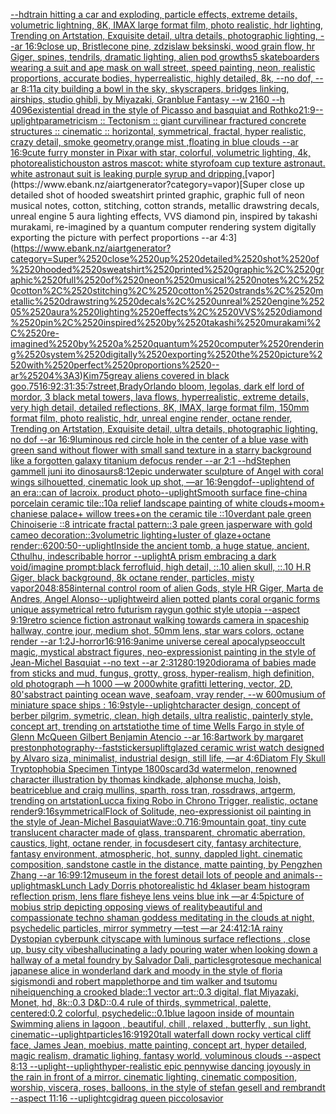 [--hd](https://www.ebank.nz/aiartgenerator?category=--hd)[train hitting a car and exploding, particle effects, extreme details, volumetric lightning, 8K, IMAX large format film, photo realistic, hdr lighting, Trending on Artstation, Exquisite detail, ultra details, photographic lighting, --ar 16:9](https://www.ebank.nz/aiartgenerator?category=train%2520hitting%2520a%2520car%2520and%2520exploding%2C%2520particle%2520effects%2C%2520extreme%2520details%2C%2520volumetric%2520lightning%2C%25208K%2C%2520IMAX%2520large%2520format%2520film%2C%2520photo%2520realistic%2C%2520hdr%2520lighting%2C%2520Trending%2520on%2520Artstation%2C%2520Exquisite%2520detail%2C%2520ultra%2520details%2C%2520photographic%2520lighting%2C%2520--ar%252016%3A9)[close up, Bristlecone pine, zdzislaw beksinski, wood grain flow, hr Giger, spines, tendrils, dramatic lighting, alien pod growths](https://www.ebank.nz/aiartgenerator?category=close%2520up%2C%2520Bristlecone%2520pine%2C%2520zdzislaw%2520beksinski%2C%2520wood%2520grain%2520flow%2C%2520hr%2520Giger%2C%2520spines%2C%2520tendrils%2C%2520dramatic%2520lighting%2C%2520alien%2520pod%2520growths)[5 skateboarders wearing a suit and ape mask on wall street, speed painting, neon, realistic proportions, accurate bodies, hyperrealistic, highly detailed, 8k, --no dof, --ar 8:11](https://www.ebank.nz/aiartgenerator?category=5%2520skateboarders%2520wearing%2520a%2520suit%2520and%2520ape%2520mask%2520on%2520wall%2520street%2C%2520speed%2520painting%2C%2520neon%2C%2520realistic%2520proportions%2C%2520accurate%2520bodies%2C%2520hyperrealistic%2C%2520highly%2520detailed%2C%25208k%2C%2520--no%2520dof%2C%2520--ar%25208%3A11)[a city building a bowl in the sky, skyscrapers, bridges linking, airships, studio ghibli, by Miyazaki, Granblue Fantasy   --w 2160 --h 4096](https://www.ebank.nz/aiartgenerator?category=a%2520city%2520building%2520a%2520bowl%2520in%2520the%2520sky%2C%2520skyscrapers%2C%2520bridges%2520linking%2C%2520airships%2C%2520studio%2520ghibli%2C%2520by%2520Miyazaki%2C%2520Granblue%2520Fantasy%2520%2520%2520--w%25202160%2520--h%25204096)[existential dread in the style of Picasso and basquiat and Rothko](https://www.ebank.nz/aiartgenerator?category=existential%2520dread%2520in%2520the%2520style%2520of%2520Picasso%2520and%2520basquiat%2520and%2520Rothko)[21:9](https://www.ebank.nz/aiartgenerator?category=21%3A9)[--uplight](https://www.ebank.nz/aiartgenerator?category=--uplight)[parametricism :: Tectonism :: giant curvilinear fractured concrete structures :: cinematic :: horizontal, symmetrical, fractal, hyper realistic, crazy detail, smoke geometry,orange mist ,floating in blue clouds --ar 16:9](https://www.ebank.nz/aiartgenerator?category=parametricism%2520%3A%3A%2520Tectonism%2520%3A%3A%2520giant%2520curvilinear%2520fractured%2520concrete%2520structures%2520%3A%3A%2520cinematic%2520%3A%3A%2520horizontal%2C%2520symmetrical%2C%2520fractal%2C%2520hyper%2520realistic%2C%2520crazy%2520detail%2C%2520smoke%2520geometry%2Corange%2520mist%2520%2Cfloating%2520in%2520blue%2520clouds%2520--ar%252016%3A9)[cute furry monster in Pixar with star, colorful, volumetric lighting, 4k, photorealistic](https://www.ebank.nz/aiartgenerator?category=cute%2520furry%2520monster%2520in%2520Pixar%2520with%2520star%2C%2520colorful%2C%2520volumetric%2520lighting%2C%25204k%2C%2520photorealistic)[houston astros mascot: white styrofoam cup texture astronaut. white astronaut suit is leaking purple syrup and dripping.](https://www.ebank.nz/aiartgenerator?category=houston%2520astros%2520mascot%3A%2520white%2520styrofoam%2520cup%2520texture%2520astronaut.%2520white%2520astronaut%2520suit%2520is%2520leaking%2520purple%2520syrup%2520and%2520dripping.)[vapor](https://www.ebank.nz/aiartgenerator?category=vapor)[Super close up detailed shot of hooded sweatshirt printed graphic, graphic full of neon musical notes, cotton, stitching, cotton strands, metallic drawstring decals, unreal engine 5 aura lighting effects, VVS diamond pin, inspired by takashi murakami, re-imagined by a quantum computer rendering system digitally exporting the picture with perfect proportions --ar 4:3](https://www.ebank.nz/aiartgenerator?category=Super%2520close%2520up%2520detailed%2520shot%2520of%2520hooded%2520sweatshirt%2520printed%2520graphic%2C%2520graphic%2520full%2520of%2520neon%2520musical%2520notes%2C%2520cotton%2C%2520stitching%2C%2520cotton%2520strands%2C%2520metallic%2520drawstring%2520decals%2C%2520unreal%2520engine%25205%2520aura%2520lighting%2520effects%2C%2520VVS%2520diamond%2520pin%2C%2520inspired%2520by%2520takashi%2520murakami%2C%2520re-imagined%2520by%2520a%2520quantum%2520computer%2520rendering%2520system%2520digitally%2520exporting%2520the%2520picture%2520with%2520perfect%2520proportions%2520--ar%25204%3A3)[Kim](https://www.ebank.nz/aiartgenerator?category=Kim)[75](https://www.ebank.nz/aiartgenerator?category=75)[greay aliens covered in black goo](https://www.ebank.nz/aiartgenerator?category=greay%2520aliens%2520covered%2520in%2520black%2520goo)[.75](https://www.ebank.nz/aiartgenerator?category=.75)[16:9](https://www.ebank.nz/aiartgenerator?category=16%3A9)[2:3](https://www.ebank.nz/aiartgenerator?category=2%3A3)[1:3](https://www.ebank.nz/aiartgenerator?category=1%3A3)[5:7](https://www.ebank.nz/aiartgenerator?category=5%3A7)[street,](https://www.ebank.nz/aiartgenerator?category=street%2C)[Brady](https://www.ebank.nz/aiartgenerator?category=Brady)[Orlando bloom, legolas, dark elf lord of mordor, 3 black metal towers, lava flows, hyperrealistic, extreme details, very high detail, detailed reflections, 8K, IMAX, large format film, 150mm format film, photo realistic, hdr, unreal engine render, octane render, Trending on Artstation, Exquisite detail, ultra details, photographic lighting, no dof --ar 16:9](https://www.ebank.nz/aiartgenerator?category=Orlando%2520bloom%2C%2520legolas%2C%2520dark%2520elf%2520lord%2520of%2520mordor%2C%25203%2520black%2520metal%2520towers%2C%2520lava%2520flows%2C%2520hyperrealistic%2C%2520extreme%2520details%2C%2520very%2520high%2520detail%2C%2520detailed%2520reflections%2C%25208K%2C%2520IMAX%2C%2520large%2520format%2520film%2C%2520150mm%2520format%2520film%2C%2520photo%2520realistic%2C%2520hdr%2C%2520unreal%2520engine%2520render%2C%2520octane%2520render%2C%2520Trending%2520on%2520Artstation%2C%2520Exquisite%2520detail%2C%2520ultra%2520details%2C%2520photographic%2520lighting%2C%2520no%2520dof%2520--ar%252016%3A9)[luminous red circle hole in the center of a blue vase with green sand without flower with small sand texture in a starry background like a forgotten galaxy titanium defocus render --ar 2:1 --hd](https://www.ebank.nz/aiartgenerator?category=luminous%2520red%2520circle%2520hole%2520in%2520the%2520center%2520of%2520a%2520blue%2520vase%2520with%2520green%2520sand%2520without%2520flower%2520with%2520small%2520sand%2520texture%2520in%2520a%2520starry%2520background%2520like%2520a%2520forgotten%2520galaxy%2520titanium%2520defocus%2520render%2520--ar%25202%3A1%2520--hd)[Stephen gammell juni ito dinosaurs](https://www.ebank.nz/aiartgenerator?category=Stephen%2520gammell%2520juni%2520ito%2520dinosaurs)[8:12](https://www.ebank.nz/aiartgenerator?category=8%3A12)[epic underwater sculpture of Angel with coral wings silhouetted, cinematic look up shot,  —ar 16:9](https://www.ebank.nz/aiartgenerator?category=epic%2520underwater%2520sculpture%2520of%2520Angel%2520with%2520coral%2520wings%2520silhouetted%2C%2520cinematic%2520look%2520up%2520shot%2C%2520%2520%E2%80%94ar%252016%3A9)[eng](https://www.ebank.nz/aiartgenerator?category=eng)[dof](https://www.ebank.nz/aiartgenerator?category=dof)[--uplight](https://www.ebank.nz/aiartgenerator?category=--uplight)[end of an era::](https://www.ebank.nz/aiartgenerator?category=end%2520of%2520an%2520era%3A%3A)[can of lacroix. product photo](https://www.ebank.nz/aiartgenerator?category=can%2520of%2520lacroix.%2520product%2520photo)[--uplight](https://www.ebank.nz/aiartgenerator?category=--uplight)[Smooth surface fine-china porcelain ceramic tile::10a relief landscape painting of white clouds+moom+ chaniese palace+ willow trees+on the ceramic tile ::10verdant pale green Chinoiserie  ::8 intricate fractal pattern::3 pale green jasperware with gold cameo decoration::3volumetric lighting+luster of glaze+octane render::6](https://www.ebank.nz/aiartgenerator?category=Smooth%2520surface%2520fine-china%2520porcelain%2520ceramic%2520tile%3A%3A10a%2520relief%2520landscape%2520painting%2520of%2520white%2520clouds%2Bmoom%2B%2520chaniese%2520palace%2B%2520willow%2520trees%2Bon%2520the%2520ceramic%2520tile%2520%3A%3A10verdant%2520pale%2520green%2520Chinoiserie%2520%2520%3A%3A8%2520intricate%2520fractal%2520pattern%3A%3A3%2520pale%2520green%2520jasperware%2520with%2520gold%2520cameo%2520decoration%3A%3A3volumetric%2520lighting%2Bluster%2520of%2520glaze%2Boctane%2520render%3A%3A6)[200:50](https://www.ebank.nz/aiartgenerator?category=200%3A50)[--uplight](https://www.ebank.nz/aiartgenerator?category=--uplight)[Inside the ancient tomb, a huge statue, ancient, Cthulhu, indescribable horror --uplight](https://www.ebank.nz/aiartgenerator?category=Inside%2520the%2520ancient%2520tomb%2C%2520a%2520huge%2520statue%2C%2520ancient%2C%2520Cthulhu%2C%2520indescribable%2520horror%2520--uplight)[A prism embracing a dark void](https://www.ebank.nz/aiartgenerator?category=A%2520prism%2520embracing%2520a%2520dark%2520void)[/imagine prompt:black ferrofluid, high detail, ::.10 alien skull, ::.10 H.R Giger, black background, 8k octane render, particles, misty vapor](https://www.ebank.nz/aiartgenerator?category=/imagine%2520prompt%3Ablack%2520ferrofluid%2C%2520high%2520detail%2C%2520%3A%3A.10%2520alien%2520skull%2C%2520%3A%3A.10%2520H.R%2520Giger%2C%2520black%2520background%2C%25208k%2520octane%2520render%2C%2520particles%2C%2520misty%2520vapor)[2048:858](https://www.ebank.nz/aiartgenerator?category=2048%3A858)[internal control room of alien Gods, style HR Giger, Marta de Andres, Angel Alonso](https://www.ebank.nz/aiartgenerator?category=internal%2520control%2520room%2520of%2520alien%2520Gods%2C%2520style%2520HR%2520Giger%2C%2520Marta%2520de%2520Andres%2C%2520Angel%2520Alonso)[--uplight](https://www.ebank.nz/aiartgenerator?category=--uplight)[weird alien potted plants coral organic forms unique assymetrical  retro futurism raygun gothic style utopia --aspect 9:19](https://www.ebank.nz/aiartgenerator?category=weird%2520alien%2520potted%2520plants%2520coral%2520organic%2520forms%2520unique%2520assymetrical%2520%2520retro%2520futurism%2520raygun%2520gothic%2520style%2520utopia%2520--aspect%25209%3A19)[retro science fiction astronaut walking towards camera in spaceship hallway, contre jour, medium shot, 50mm lens, star wars colors, octane render --ar 1:2](https://www.ebank.nz/aiartgenerator?category=retro%2520science%2520fiction%2520astronaut%2520walking%2520towards%2520camera%2520in%2520spaceship%2520hallway%2C%2520contre%2520jour%2C%2520medium%2520shot%2C%252050mm%2520lens%2C%2520star%2520wars%2520colors%2C%2520octane%2520render%2520--ar%25201%3A2)[J-horror](https://www.ebank.nz/aiartgenerator?category=J-horror)[16:9](https://www.ebank.nz/aiartgenerator?category=16%3A9)[16:9](https://www.ebank.nz/aiartgenerator?category=16%3A9)[anime universe cereal apocalypse](https://www.ebank.nz/aiartgenerator?category=anime%2520universe%2520cereal%2520apocalypse)[occult magic, mystical abstract figures, neo-expressionist painting in the style of Jean-Michel Basquiat --no text --ar 2:3](https://www.ebank.nz/aiartgenerator?category=occult%2520magic%2C%2520mystical%2520abstract%2520figures%2C%2520neo-expressionist%2520painting%2520in%2520the%2520style%2520of%2520Jean-Michel%2520Basquiat%2520--no%2520text%2520--ar%25202%3A3)[1280:1920](https://www.ebank.nz/aiartgenerator?category=1280%3A1920)[diorama of babies made from sticks and mud, fungus, grotty, gross, hyper-realism, high definition, old photograph —h 1000 —w 2000](https://www.ebank.nz/aiartgenerator?category=diorama%2520of%2520babies%2520made%2520from%2520sticks%2520and%2520mud%2C%2520fungus%2C%2520grotty%2C%2520gross%2C%2520hyper-realism%2C%2520high%2520definition%2C%2520old%2520photograph%2520%E2%80%94h%25201000%2520%E2%80%94w%25202000)[white grafitti lettering, vector, 2D, 80's](https://www.ebank.nz/aiartgenerator?category=white%2520grafitti%2520lettering%2C%2520vector%2C%25202D%2C%252080%27s)[abstract painting ocean wave, seafoam, vray render, --w 600](https://www.ebank.nz/aiartgenerator?category=abstract%2520painting%2520ocean%2520wave%2C%2520seafoam%2C%2520vray%2520render%2C%2520--w%2520600)[musium of miniature space ships : 16:9](https://www.ebank.nz/aiartgenerator?category=musium%2520of%2520miniature%2520space%2520ships%2520%3A%252016%3A9)[style](https://www.ebank.nz/aiartgenerator?category=style)[--uplight](https://www.ebank.nz/aiartgenerator?category=--uplight)[character design, concept of berber pilgrim, symetric, clean, high details, ultra realistic, painterly style, concept art, trending on artstatio](https://www.ebank.nz/aiartgenerator?category=character%2520design%2C%2520concept%2520of%2520berber%2520pilgrim%2C%2520symetric%2C%2520clean%2C%2520high%2520details%2C%2520ultra%2520realistic%2C%2520painterly%2520style%2C%2520concept%2520art%2C%2520trending%2520on%2520artstatio)[the time of time Wells Fargo in style of Glenn McQueen Gilbert Benjamin Atencio --ar 16:8](https://www.ebank.nz/aiartgenerator?category=the%2520time%2520of%2520time%2520Wells%2520Fargo%2520in%2520style%2520of%2520Glenn%2520McQueen%2520Gilbert%2520Benjamin%2520Atencio%2520--ar%252016%3A8)[artwork by margaret preston](https://www.ebank.nz/aiartgenerator?category=artwork%2520by%2520margaret%2520preston)[photography](https://www.ebank.nz/aiartgenerator?category=photography)[--fast](https://www.ebank.nz/aiartgenerator?category=--fast)[stickers](https://www.ebank.nz/aiartgenerator?category=stickers)[uplift](https://www.ebank.nz/aiartgenerator?category=uplift)[glazed ceramic wrist watch designed by Alvaro siza, minimalist, industrial design, still life, —ar 4:6](https://www.ebank.nz/aiartgenerator?category=glazed%2520ceramic%2520wrist%2520watch%2520designed%2520by%2520Alvaro%2520siza%2C%2520minimalist%2C%2520industrial%2520design%2C%2520still%2520life%2C%2520%E2%80%94ar%25204%3A6)[Diatom  Fly Skull Tryptophobia Specimen Tintype 1800s](https://www.ebank.nz/aiartgenerator?category=Diatom%2520%2520Fly%2520Skull%2520Tryptophobia%2520Specimen%2520Tintype%25201800s)[card](https://www.ebank.nz/aiartgenerator?category=card)[3d watermelon, renowned character illustration by thomas kindkade, alphonse mucha, loish, beatriceblue and craig mullins, sparth, ross tran, rossdraws, artgerm, trending on artstation](https://www.ebank.nz/aiartgenerator?category=3d%2520watermelon%2C%2520renowned%2520character%2520illustration%2520by%2520thomas%2520kindkade%2C%2520alphonse%2520mucha%2C%2520loish%2C%2520beatriceblue%2520and%2520craig%2520mullins%2C%2520sparth%2C%2520ross%2520tran%2C%2520rossdraws%2C%2520artgerm%2C%2520trending%2520on%2520artstation)[Lucca fixing Robo in Chrono Trigger, realistic, octane render](https://www.ebank.nz/aiartgenerator?category=Lucca%2520fixing%2520Robo%2520in%2520Chrono%2520Trigger%2C%2520realistic%2C%2520octane%2520render)[9:16](https://www.ebank.nz/aiartgenerator?category=9%3A16)[symmetrical](https://www.ebank.nz/aiartgenerator?category=symmetrical)[Flock of Solitude, neo-expressionist oil painting in the style of Jean-Michel Basquiat](https://www.ebank.nz/aiartgenerator?category=Flock%2520of%2520Solitude%2C%2520neo-expressionist%2520oil%2520painting%2520in%2520the%2520style%2520of%2520Jean-Michel%2520Basquiat)[Wave::0.7](https://www.ebank.nz/aiartgenerator?category=Wave%3A%3A0.7)[16:9](https://www.ebank.nz/aiartgenerator?category=16%3A9)[mountain goat, tiny cute translucent character made of glass, transparent, chromatic aberration, caustics, light, octane render, in focus](https://www.ebank.nz/aiartgenerator?category=mountain%2520goat%2C%2520tiny%2520cute%2520translucent%2520character%2520made%2520of%2520glass%2C%2520transparent%2C%2520chromatic%2520aberration%2C%2520caustics%2C%2520light%2C%2520octane%2520render%2C%2520in%2520focus)[desert city, fantasy architecture, fantasy environment, atmospheric, hot, sunny, dappled light. cinematic composition, sandstone castle in the distance, matte painting, by Pengzhen Zhang --ar 16:9](https://www.ebank.nz/aiartgenerator?category=desert%2520city%2C%2520fantasy%2520architecture%2C%2520fantasy%2520environment%2C%2520atmospheric%2C%2520hot%2C%2520sunny%2C%2520dappled%2520light.%2520cinematic%2520composition%2C%2520sandstone%2520castle%2520in%2520the%2520distance%2C%2520matte%2520painting%2C%2520by%2520Pengzhen%2520Zhang%2520--ar%252016%3A9)[9:12](https://www.ebank.nz/aiartgenerator?category=9%3A12)[museum in the forest detail lots of people and animals](https://www.ebank.nz/aiartgenerator?category=museum%2520in%2520the%2520forest%2520detail%2520lots%2520of%2520people%2520and%2520animals)[--uplight](https://www.ebank.nz/aiartgenerator?category=--uplight)[mask](https://www.ebank.nz/aiartgenerator?category=mask)[Lunch Lady Dorris photorealistic hd 4k](https://www.ebank.nz/aiartgenerator?category=Lunch%2520Lady%2520Dorris%2520photorealistic%2520hd%25204k)[laser beam histogram reflection prism, lens flare fisheye lens veins blue ink —ar 4:5](https://www.ebank.nz/aiartgenerator?category=laser%2520beam%2520histogram%2520reflection%2520prism%2C%2520lens%2520flare%2520fisheye%2520lens%2520veins%2520blue%2520ink%2520%E2%80%94ar%25204%3A5)[picture of mobius strip depicting opposing views of reality](https://www.ebank.nz/aiartgenerator?category=picture%2520of%2520mobius%2520strip%2520depicting%2520opposing%2520views%2520of%2520reality)[beautiful and compassionate techno shaman goddess meditating in the clouds at night, psychedelic particles, mirror symmetry —test —ar 24:41](https://www.ebank.nz/aiartgenerator?category=beautiful%2520and%2520compassionate%2520techno%2520shaman%2520goddess%2520meditating%2520in%2520the%2520clouds%2520at%2520night%2C%2520psychedelic%2520particles%2C%2520mirror%2520symmetry%2520%E2%80%94test%2520%E2%80%94ar%252024%3A41)[2:1](https://www.ebank.nz/aiartgenerator?category=2%3A1)[A rainy Dystopian cyberpunk cityscape with luminous surface reflections , close up, busy city vibes](https://www.ebank.nz/aiartgenerator?category=A%2520rainy%2520Dystopian%2520cyberpunk%2520cityscape%2520with%2520luminous%2520surface%2520reflections%2520%2C%2520close%2520up%2C%2520busy%2520city%2520vibes)[hallucinating a lady pouring water when looking down a hallway of a metal foundry by Salvador Dali, particles](https://www.ebank.nz/aiartgenerator?category=hallucinating%2520a%2520lady%2520pouring%2520water%2520when%2520looking%2520down%2520a%2520hallway%2520of%2520a%2520metal%2520foundry%2520by%2520Salvador%2520Dali%2C%2520particles)[grotesque mechanical japanese alice in wonderland dark and moody in the style of floria sigismondi and robert mapplethorpe and tim walker and tsutomu nihei](https://www.ebank.nz/aiartgenerator?category=grotesque%2520mechanical%2520japanese%2520alice%2520in%2520wonderland%2520dark%2520and%2520moody%2520in%2520the%2520style%2520of%2520floria%2520sigismondi%2520and%2520robert%2520mapplethorpe%2520and%2520tim%2520walker%2520and%2520tsutomu%2520nihei)[quenching a crooked blade::1 vector art::0.3 digital, flat Miyazaki, Monet, hd, 8k::0.3 D&D::0.4 rule of thirds, symmetrical, palette, centered:0.2 colorful, psychedelic::0.1](https://www.ebank.nz/aiartgenerator?category=quenching%2520a%2520crooked%2520blade%3A%3A1%2520vector%2520art%3A%3A0.3%2520digital%2C%2520flat%2520Miyazaki%2C%2520Monet%2C%2520hd%2C%25208k%3A%3A0.3%2520D%26D%3A%3A0.4%2520rule%2520of%2520thirds%2C%2520symmetrical%2C%2520palette%2C%2520centered%3A0.2%2520colorful%2C%2520psychedelic%3A%3A0.1)[blue lagoon inside of mountain Swimming aliens in  lagoon , beautiful, chill , relaxed , butterfly , sun light,  cinematic](https://www.ebank.nz/aiartgenerator?category=blue%2520lagoon%2520inside%2520of%2520mountain%2520Swimming%2520aliens%2520in%2520%2520lagoon%2520%2C%2520beautiful%2C%2520chill%2520%2C%2520relaxed%2520%2C%2520butterfly%2520%2C%2520sun%2520light%2C%2520%2520cinematic)[--uplight](https://www.ebank.nz/aiartgenerator?category=--uplight)[particles](https://www.ebank.nz/aiartgenerator?category=particles)[16:9](https://www.ebank.nz/aiartgenerator?category=16%3A9)[1920](https://www.ebank.nz/aiartgenerator?category=1920)[tall waterfall down rocky vertical cliff face, James Jean, moebius, matte painting, concept art, hyper detailed, magic realism, dramatic lighing, fantasy world, voluminous clouds --aspect 8:13 --uplight](https://www.ebank.nz/aiartgenerator?category=tall%2520waterfall%2520down%2520rocky%2520vertical%2520cliff%2520face%2C%2520James%2520Jean%2C%2520moebius%2C%2520matte%2520painting%2C%2520concept%2520art%2C%2520hyper%2520detailed%2C%2520magic%2520realism%2C%2520dramatic%2520lighing%2C%2520fantasy%2520world%2C%2520voluminous%2520clouds%2520--aspect%25208%3A13%2520--uplight)[--uplight](https://www.ebank.nz/aiartgenerator?category=--uplight)[hyper-realistic epic pennywise dancing joyously in the rain in front of a mirror. cinematic lighting, cinematic composition,  worship,  viscera, roses, balloons, in the style of stefan gesell and rembrandt --aspect 11:16 --uplight](https://www.ebank.nz/aiartgenerator?category=hyper-realistic%2520epic%2520pennywise%2520dancing%2520joyously%2520in%2520the%2520rain%2520in%2520front%2520of%2520a%2520mirror.%2520cinematic%2520lighting%2C%2520cinematic%2520composition%2C%2520%2520worship%2C%2520%2520viscera%2C%2520roses%2C%2520balloons%2C%2520in%2520the%2520style%2520of%2520stefan%2520gesell%2520and%2520rembrandt%2520--aspect%252011%3A16%2520--uplight)[cgi](https://www.ebank.nz/aiartgenerator?category=cgi)[drag queen piccolo](https://www.ebank.nz/aiartgenerator?category=drag%2520queen%2520piccolo)[savior](https://www.ebank.nz/aiartgenerator?category=savior)